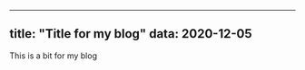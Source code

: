 ------------------------------
title: "Title for my blog"
data: 2020-12-05
---------------------------------
This is a bit for my blog

